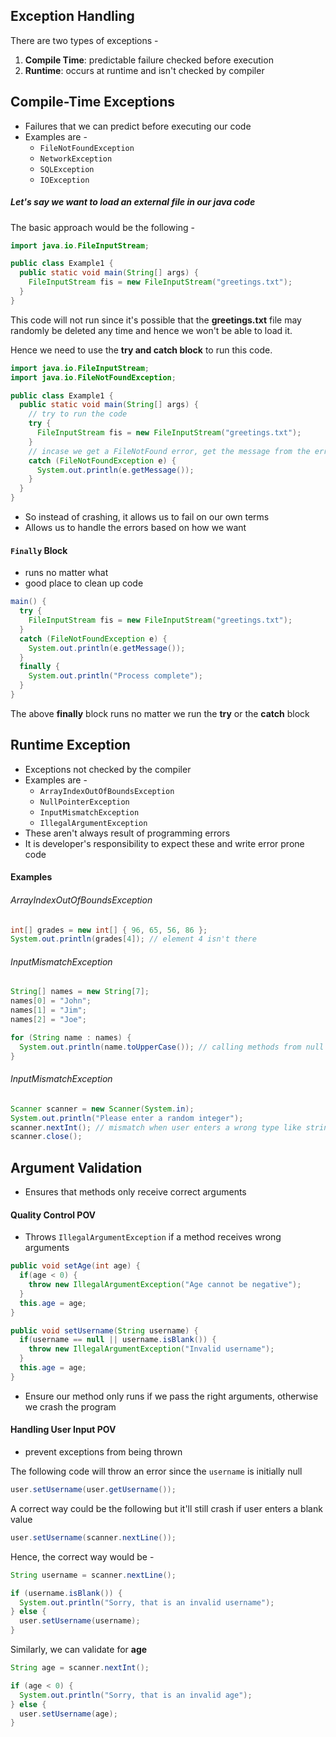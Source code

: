 ## Exception Handling

There are two types of exceptions -

1. **Compile Time**: predictable failure checked before execution
2. **Runtime**: occurs at runtime and isn't checked by compiler

## Compile-Time Exceptions

- Failures that we can predict before executing our code
- Examples are -
  - `FileNotFoundException`
  - `NetworkException`
  - `SQLException`
  - `IOException`

##### Let's say we want to load an external file in our java code

The basic approach would be the following -

```java
import java.io.FileInputStream;

public class Example1 {
  public static void main(String[] args) {
    FileInputStream fis = new FileInputStream("greetings.txt");
  }
}
```

This code will not run since it's possible that the **greetings.txt** file may randomly be deleted any time and hence we won't be able to load it.

Hence we need to use the **try and catch block** to run this code.

```java
import java.io.FileInputStream;
import java.io.FileNotFoundException;

public class Example1 {
  public static void main(String[] args) {
    // try to run the code
    try {
      FileInputStream fis = new FileInputStream("greetings.txt");
    }
    // incase we get a FileNotFound error, get the message from the error
    catch (FileNotFoundException e) {
      System.out.println(e.getMessage());
    }
  }
}
```

- So instead of crashing, it allows us to fail on our own terms
- Allows us to handle the errors based on how we want

#### `Finally` Block

- runs no matter what
- good place to clean up code

```java
main() {
  try {
    FileInputStream fis = new FileInputStream("greetings.txt");
  }
  catch (FileNotFoundException e) {
    System.out.println(e.getMessage());
  }
  finally {
    System.out.println("Process complete");
  }
}
```

The above **finally** block runs no matter we run the **try** or the **catch** block

## Runtime Exception

- Exceptions not checked by the compiler
- Examples are -
  - `ArrayIndexOutOfBoundsException`
  - `NullPointerException`
  - `InputMismatchException`
  - `IllegalArgumentException`
- These aren't always result of programming errors
- It is developer's responsibility to expect these and write error prone code

#### Examples

###### ArrayIndexOutOfBoundsException

```java
int[] grades = new int[] { 96, 65, 56, 86 };
System.out.println(grades[4]); // element 4 isn't there
```

###### InputMismatchException

```java
String[] names = new String[7];
names[0] = "John";
names[1] = "Jim";
names[2] = "Joe";

for (String name : names) {
  System.out.println(name.toUpperCase()); // calling methods from null after 3 iterations
}
```

###### InputMismatchException

```java
Scanner scanner = new Scanner(System.in);
System.out.println("Please enter a random integer");
scanner.nextInt(); // mismatch when user enters a wrong type like string
scanner.close();
```

## Argument Validation

- Ensures that methods only receive correct arguments

#### Quality Control POV

- Throws `IllegalArgumentException` if a method receives wrong arguments

```java
public void setAge(int age) {
  if(age < 0) {
    throw new IllegalArgumentException("Age cannot be negative");
  }
  this.age = age;
}

public void setUsername(String username) {
  if(username == null || username.isBlank()) {
    throw new IllegalArgumentException("Invalid username");
  }
  this.age = age;
}
```

- Ensure our method only runs if we pass the right arguments, otherwise we crash the program

#### Handling User Input POV

- prevent exceptions from being thrown

The following code will throw an error since the `username` is initially null

```java
user.setUsername(user.getUsername());
```

A correct way could be the following but it'll still crash if user enters a blank value

```java
user.setUsername(scanner.nextLine());
```

Hence, the correct way would be -

```java
String username = scanner.nextLine();

if (username.isBlank()) {
  System.out.println("Sorry, that is an invalid username");
} else {
  user.setUsername(username);
}
```

Similarly, we can validate for **age**

```java
String age = scanner.nextInt();

if (age < 0) {
  System.out.println("Sorry, that is an invalid age");
} else {
  user.setUsername(age);
}
```
